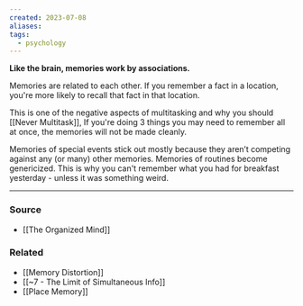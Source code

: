 ```yaml
---
created: 2023-07-08
aliases: 
tags:
  - psychology
---
```

**Like the brain, memories work by associations.**

Memories are related to each other. If you remember a fact in a location, you're more likely to recall that fact in that location.

This is one of the negative aspects of multitasking and why you should [[Never Multitask]], If you're doing 3 things you may need to remember all at once, the memories will not be made cleanly. 

Memories of special events stick out mostly because they aren’t competing against any (or many) other memories. Memories of routines become genericized. This is why you can't remember what you had for breakfast yesterday - unless it was something weird. 

****
### Source
- [[The Organized Mind]]

### Related
- [[Memory Distortion]]
- [[~7 - The Limit of Simultaneous Info]]
- [[Place Memory]]